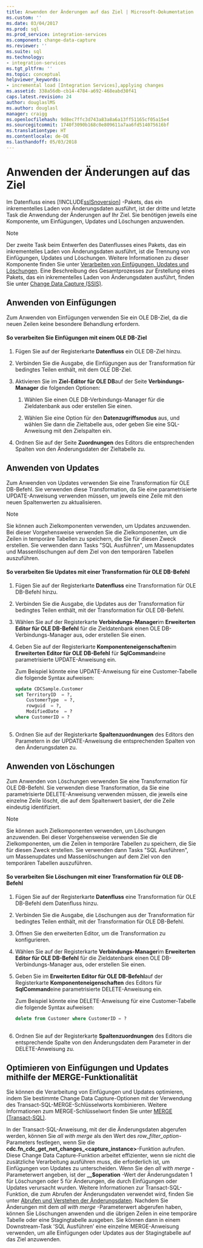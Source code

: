 ```yaml
---
title: Anwenden der Änderungen auf das Ziel | Microsoft-Dokumentation
ms.custom: ''
ms.date: 03/04/2017
ms.prod: sql
ms.prod_service: integration-services
ms.component: change-data-capture
ms.reviewer: ''
ms.suite: sql
ms.technology:
- integration-services
ms.tgt_pltfrm: ''
ms.topic: conceptual
helpviewer_keywords:
- incremental load [Integration Services],applying changes
ms.assetid: 338a56db-cb14-4784-a692-468eabd30f41
caps.latest.revision: 24
author: douglaslMS
ms.author: douglasl
manager: craigg
ms.openlocfilehash: 9d8ec7ffc3d743a83a8a6a13ff51165cf05a15e4
ms.sourcegitcommit: 1740f3090b168c0e809611a7aa6fd514075616bf
ms.translationtype: HT
ms.contentlocale: de-DE
ms.lasthandoff: 05/03/2018
---
```

# <a name="apply-the-changes-to-the-destination"></a>Anwenden der Änderungen auf das Ziel
  Im Datenfluss eines [!INCLUDE[ssISnoversion](../../includes/ssisnoversion-md.md)] -Pakets, das ein inkrementelles Laden von Änderungsdaten ausführt, ist der dritte und letzte Task die Anwendung der Änderungen auf Ihr Ziel. Sie benötigen jeweils eine Komponente, um Einfügungen, Updates und Löschungen anzuwenden.  
  
> [!NOTE]  
>  Der zweite Task beim Entwerfen des Datenflusses eines Pakets, das ein inkrementelles Laden von Änderungsdaten ausführt, ist die Trennung von Einfügungen, Updates und Löschungen. Weitere Informationen zu dieser Komponente finden Sie unter [Verarbeiten von Einfügungen, Updates und Löschungen](../../integration-services/change-data-capture/process-inserts-updates-and-deletes.md). Eine Beschreibung des Gesamtprozesses zur Erstellung eines Pakets, das ein inkrementelles Laden von Änderungsdaten ausführt, finden Sie unter [Change Data Capture &#40;SSIS&#41;](../../integration-services/change-data-capture/change-data-capture-ssis.md).  
  
## <a name="applying-inserts"></a>Anwenden von Einfügungen  
 Zum Anwenden von Einfügungen verwenden Sie ein OLE DB-Ziel, da die neuen Zeilen keine besondere Behandlung erfordern.  
  
#### <a name="to-process-inserts-by-using-an-ole-db-destination"></a>So verarbeiten Sie Einfügungen mit einem OLE DB-Ziel  
  
1.  Fügen Sie auf der Registerkarte **Datenfluss** ein OLE DB-Ziel hinzu.  
  
2.  Verbinden Sie die Ausgabe, die Einfügungen aus der Transformation für bedingtes Teilen enthält, mit dem OLE DB-Ziel.  
  
3.  Aktivieren Sie im **Ziel-Editor für OLE DB**auf der Seite **Verbindungs-Manager** die folgenden Optionen:  
  
    1.  Wählen Sie einen OLE DB-Verbindungs-Manager für die Zieldatenbank aus oder erstellen Sie einen.  
  
    2.  Wählen Sie eine Option für den **Datenzugriffsmodus** aus, und wählen Sie dann die Zieltabelle aus, oder geben Sie eine SQL-Anweisung mit den Zielspalten ein.  
  
4.  Ordnen Sie auf der Seite **Zuordnungen** des Editors die entsprechenden Spalten von den Änderungsdaten der Zieltabelle zu.  
  
## <a name="applying-updates"></a>Anwenden von Updates  
 Zum Anwenden von Updates verwenden Sie eine Transformation für OLE DB-Befehl. Sie verwenden diese Transformation, da Sie eine parametrisierte UPDATE-Anweisung verwenden müssen, um jeweils eine Zeile mit den neuen Spaltenwerten zu aktualisieren.  
  
> [!NOTE]  
>  Sie können auch Zielkomponenten verwenden, um Updates anzuwenden. Bei dieser Vorgehensweise verwenden Sie die Zielkomponenten, um die Zeilen in temporäre Tabellen zu speichern, die Sie für diesen Zweck erstellen. Sie verwenden dann Tasks "SQL Ausführen", um Massenupdates und Massenlöschungen auf dem Ziel von den temporären Tabellen auszuführen.  
  
#### <a name="to-process-updates-by-using-an-ole-db-command-transformation"></a>So verarbeiten Sie Updates mit einer Transformation für OLE DB-Befehl  
  
1.  Fügen Sie auf der Registerkarte **Datenfluss** eine Transformation für OLE DB-Befehl hinzu.  
  
2.  Verbinden Sie die Ausgabe, die Updates aus der Transformation für bedingtes Teilen enthält, mit der Transformation für OLE DB-Befehl.  
  
3.  Wählen Sie auf der Registerkarte **Verbindungs-Manager**im **Erweiterten Editor für OLE DB-Befehl** für die Zieldatenbank einen OLE DB-Verbindungs-Manager aus, oder erstellen Sie einen.  
  
4.  Geben Sie auf der Registerkarte **Komponenteneigenschaften**im **Erweiterten Editor für OLE DB-Befehl** für **SqlCommand**eine parametrisierte UPDATE-Anweisung ein.  
  
     Zum Beispiel könnte eine UPDATE-Anweisung für eine Customer-Tabelle die folgende Syntax aufweisen:  
  
    ```sql
    update CDCSample.Customer  
    set TerritoryID  = ?,  
        CustomerType  = ?,  
        rowguid  = ?,  
        ModifiedDate  = ?  
    where CustomerID = ?  
  
    ```  
  
5.  Ordnen Sie auf der Registerkarte **Spaltenzuordnungen** des Editors den Parametern in der UPDATE-Anweisung die entsprechenden Spalten von den Änderungsdaten zu.  
  
## <a name="applying-deletes"></a>Anwenden von Löschungen  
 Zum Anwenden von Löschungen verwenden Sie eine Transformation für OLE DB-Befehl. Sie verwenden diese Transformation, da Sie eine parametrisierte DELETE-Anweisung verwenden müssen, die jeweils eine einzelne Zeile löscht, die auf dem Spaltenwert basiert, der die Zeile eindeutig identifiziert.  
  
> [!NOTE]  
>  Sie können auch Zielkomponenten verwenden, um Löschungen anzuwenden. Bei dieser Vorgehensweise verwenden Sie die Zielkomponenten, um die Zeilen in temporäre Tabellen zu speichern, die Sie für diesen Zweck erstellen. Sie verwenden dann Tasks "SQL Ausführen", um Massenupdates und Massenlöschungen auf dem Ziel von den temporären Tabellen auszuführen.  
  
#### <a name="to-process-deletes-by-using-an-ole-db-command-transformation"></a>So verarbeiten Sie Löschungen mit einer Transformation für OLE DB-Befehl  
  
1.  Fügen Sie auf der Registerkarte **Datenfluss** eine Transformation für OLE DB-Befehl dem Datenfluss hinzu.  
  
2.  Verbinden Sie die Ausgabe, die Löschungen aus der Transformation für bedingtes Teilen enthält, mit der Transformation für OLE DB-Befehl.  
  
3.  Öffnen Sie den erweiterten Editor, um die Transformation zu konfigurieren.  
  
4.  Wählen Sie auf der Registerkarte **Verbindungs-Manager**im **Erweiterten Editor für OLE DB-Befehl** für die Zieldatenbank einen OLE DB-Verbindungs-Manager aus, oder erstellen Sie einen.  
  
5.  Geben Sie im **Erweiterten Editor für OLE DB-Befehl**auf der Registerkarte **Komponenteneigenschaften** des Editors für **SqlCommand**eine parametrisierte DELETE-Anweisung ein.  
  
     Zum Beispiel könnte eine DELETE-Anweisung für eine Customer-Tabelle die folgende Syntax aufweisen:  
  
    ```sql
    delete from Customer where CustomerID = ?  
  
    ```  
  
6.  Ordnen Sie auf der Registerkarte **Spaltenzuordnungen** des Editors die entsprechende Spalte von den Änderungsdaten dem Parameter in der DELETE-Anweisung zu.  
  
## <a name="optimizing-inserts-and-updates-by-using-merge-functionality"></a>Optimieren von Einfügungen und Updates mithilfe der MERGE-Funktionalität  
 Sie können die Verarbeitung von Einfügungen und Updates optimieren, indem Sie bestimmte Change Data Capture-Optionen mit der Verwendung des Transact-SQL-MERGE-Schlüsselworts kombinieren. Weitere Informationen zum MERGE-Schlüsselwort finden Sie unter [MERGE &#40;Transact-SQL&#41;](../../t-sql/statements/merge-transact-sql.md).  
  
 In der Transact-SQL-Anweisung, mit der die Änderungsdaten abgerufen werden, können Sie *all with merge* als den Wert des *row_filter_option*-Parameters festlegen, wenn Sie die **cdc.fn_cdc_get_net_changes_<capture_instance>**-Funktion aufrufen. Diese Change Data Capture-Funktion arbeitet effizienter, wenn sie nicht die zusätzliche Verarbeitung ausführen muss, die erforderlich ist, um Einfügungen von Updates zu unterscheiden. Wenn Sie den *all with merge* -Parameterwert angeben, ist der **__$operation** -Wert der Änderungsdaten 1 für Löschungen oder 5 für Änderungen, die durch Einfügungen oder Updates verursacht wurden. Weitere Informationen zur Transact-SQL-Funktion, die zum Abrufen der Änderungsdaten verwendet wird, finden Sie unter [Abrufen und Verstehen der Änderungsdaten](../../integration-services/change-data-capture/retrieve-and-understand-the-change-data.md). Nachdem Sie Änderungen mit dem *all with merge* -Parameterwert abgerufen haben, können Sie Löschungen anwenden und die übrigen Zeilen in eine temporäre Tabelle oder eine Stagingtabelle ausgeben. Sie können dann in einem Downstream-Task 'SQL Ausführen' eine einzelne MERGE-Anweisung verwenden, um alle Einfügungen oder Updates aus der Stagingtabelle auf das Ziel anzuwenden.  
  
  
